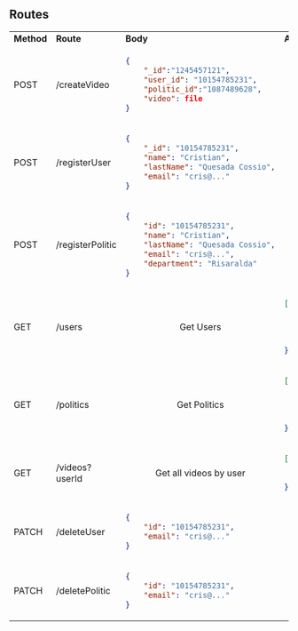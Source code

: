 ## Routes

<table>
<tr>
<td> <b>Method</b> </td> <td> <b>Route</b> </td> <td> <b>Body</b> </td> <td> <b> Answer </b></td> 
</tr>
<tr>
<td> POST </td>
<td>/createVideo </td>
<td>

```json
{
    "_id":"1245457121",
    "user_id": "10154785231",
    "politic_id":"1087489628",
    "video": file
}
```

</td>
<td align="center">Status <b>200(OK)</b> || <b>500 (Not OK)</b></td>
</tr>
<tr>
<td> POST </td>
<td>/registerUser </td>
<td>

```json
{
    "_id": "10154785231",
    "name": "Cristian",
    "lastName": "Quesada Cossio",
    "email": "cris@..."
}
```

</td>
<td align="center">Status <b>200(OK)</b> || <b>500 (Not OK)</b></td>
</tr>
</tr>

<tr>
<td> POST </td>
<td>/registerPolitic </td>
<td>

```json
{
    "id": "10154785231",
    "name": "Cristian",
    "lastName": "Quesada Cossio",
    "email": "cris@...",
    "department": "Risaralda"
}
```

</td>
<td align="center">Status <b>200(OK)</b> || <b>500 (Not OK)</b></td>
</tr>

<tr>
<td> GET </td>
<td>/users </td>
<td align="center">

Get Users

</td>
<td>

```json
[{
    "id": "10154785231",
    "name": "Cristian",
    "lastName": "Quesada Cossio",
    "email": "cris@..."
}, ...]
```

</td>
</tr>
</tr>

<tr>
<td> GET </td>
<td>/politics </td>
<td align="center">

Get Politics

</td>
<td>

```json
[{
    "id": "10154785231",
    "name": "Cristian",
    "lastName": "Quesada Cossio",
    "email": "cris@..."
}, ...]
```

</td>
</tr>
</tr>

<tr>
<td> GET </td>
<td>/videos?userId </td>
<td align="center">

Get all videos by user

</td>
<td>

```json
[{
    "video": file,
    "date": "20/04/2023",
}, ...]
```

</td>
</tr>
</tr>

<tr>
<td> PATCH </td>
<td>/deleteUser </td>
<td>

```json
{
    "id": "10154785231",
    "email": "cris@..."
}
```

</td>
<td align="center">Status <b>200(OK)</b> || <b>500 (Not OK)</b></td>
</tr>

<tr>
<td> PATCH </td>
<td>/deletePolitic </td>
<td>

```json
{
    "id": "10154785231",
    "email": "cris@..."
}
```

</td>
<td align="center">Status <b>200(OK)</b> || <b>500 (Not OK)</b></td>
</tr>

</table>
